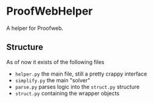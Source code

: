 # ProofWebHelper

A helper for Proofweb.

## Structure

As of now it exists of the following files

- `helper.py` the main file, still a pretty crappy interface
- `simplify.py` the main "solver"
- `parse.py` parses logic into the `struct.py` structure
- `struct.py` containing the wrapper objects
